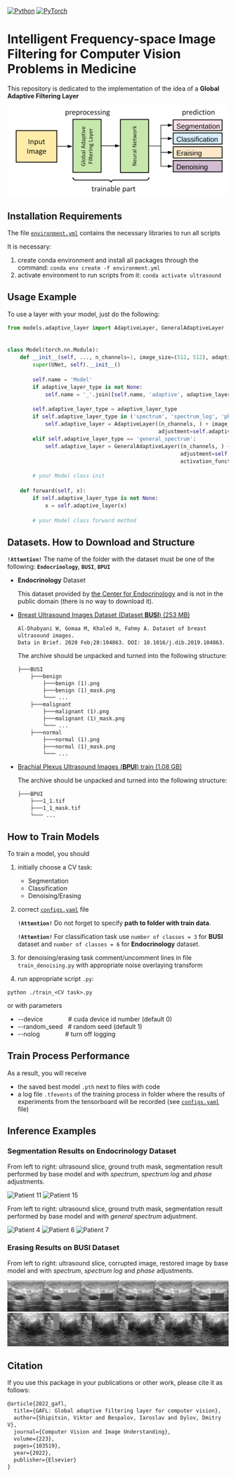 [![Python](https://img.shields.io/badge/python-3.8.3-blue.svg)](https://python.org)
[![PyTorch](https://img.shields.io/badge/pytorch-1.8.1-red.svg)](https://pytorch.org/)

# Intelligent Frequency-space Image Filtering for Computer Vision Problems in Medicine

This repository is dedicated to the implementation of the idea of a **Global Adaptive Filtering Layer**

![block diagram](images/flowchart.png)

## Installation Requirements

The file [`environment.yml`](environment.yml) contains the necessary libraries to run all scripts

It is necessary:

1. create conda environment and install all packages through the command: `conda env create -f environment.yml`
2. activate environment to run scripts from it: `conda activate ultrasound`

## Usage Example

To use a layer with your model, just do the following:

```python
from models.adaptive_layer import AdaptiveLayer, GeneralAdaptiveLayer


class Model(torch.nn.Module):
    def __init__(self, ..., n_channels=1, image_size=(512, 512), adaptive_layer_type=None):
        super(UNet, self).__init__()

        self.name = 'Model'
        if adaptive_layer_type is not None:
            self.name = '_'.join([self.name, 'adaptive', adaptive_layer_type])

        self.adaptive_layer_type = adaptive_layer_type
        if self.adaptive_layer_type in ('spectrum', 'spectrum_log', 'phase'):
            self.adaptive_layer = AdaptiveLayer((n_channels, ) + image_size,
                                                adjustment=self.adaptive_layer_type)
        elif self.adaptive_layer_type == 'general_spectrum':
            self.adaptive_layer = GeneralAdaptiveLayer((n_channels, ) + image_size,
                                                       adjustment=self.adaptive_layer_type,
                                                       activation_function_name='relu')
        
        # your Model class init

    def forward(self, x):
        if self.adaptive_layer_type is not None:
            x = self.adaptive_layer(x)

        # your Model class forward method
```

## Datasets. How to Download and Structure

**`!Attention!`** The name of the folder with the dataset must be one of the following: **`Endocrinology`**, **`BUSI`**, **`BPUI`**

* **Endocrinology** Dataset
  
  This dataset provided by [the Center for Endocrinology](https://www.endocrincentr.ru/) and is not in the public domain (there is no way to download it).

* [Breast Ultrasound Images Dataset (Dataset **BUSI**) (253 MB)](https://scholar.cu.edu.eg/?q=afahmy/pages/dataset)

  ```
  Al-Dhabyani W, Gomaa M, Khaled H, Fahmy A. Dataset of breast ultrasound images.
  Data in Brief. 2020 Feb;28:104863. DOI: 10.1016/j.dib.2019.104863.
  ```
  
  The archive should be unpacked and turned into the following structure:

  ```
  ├───BUSI
      ├───benign
          ├───benign (1).png
          ├───benign (1)_mask.png
          └─── ...
      ├───malignant
          ├───malignant (1).png
          ├───malignant (1)_mask.png
          └─── ...
      ├───normal
          ├───normal (1).png
          ├───normal (1)_mask.png
          └─── ...
  ```

* [Brachial Plexus Ultrasound Images (**BPUI**) train (1.08 GB)](https://www.kaggle.com/c/ultrasound-nerve-segmentation/data)

  The archive should be unpacked and turned into the following structure:

    ```
    ├───BPUI
        ├───1_1.tif
        ├───1_1_mask.tif
        └─── ...
    ```

## How to Train Models

To train a model, you should 

1. initially choose a CV task:
    * Segmentation
    * Classification
    * Denoising/Erasing

2. correct [`configs.yaml`](configs.yaml) file

   **`!Attention!`** Do not forget to specify **path to folder with train data**.
   
   **`!Attention!`** For classification task use `number of classes = 3` for **BUSI** dataset and `number of classes = 6` for **Endocrinology** dataset.

3. for denoising/erasing task comment/uncomment lines in file `train_denoising.py` with appropriate noise overlaying transform

4. run appropriate script `.py`:

```
python ./train_<CV task>.py
```

or with parameters
  * --device &emsp; &emsp; &emsp; # cuda device id number (default 0)
  * --random_seed &nbsp; # random seed (default 1)
  * --nolog &emsp; &emsp; &emsp; # turn off logging

## Train Process Performance

As a result, you will receive 

* the saved best model `.pth` next to files with code
* a log file `.tfevents` of the training process in folder where the results of experiments from the tensorboard will be recorded (see [`configs.yaml`](configs.yaml) file)

## Inference Examples

### Segmentation Results on **Endocrinology** Dataset

From left to right: ultrasound slice, ground truth mask, segmentation result performed by base model and with _spectrum_, _spectrum log_ and _phase_ adjustments.

![Patient 11](images/segmentation_endocrinology_11.gif)
![Patient 15](images/segmentation_endocrinology_15.gif)

From left to right: ultrasound slice, ground truth mask, segmentation result performed by base model and with _general spectrum_ adjustment.

![Patient 4](images/segmentation_general_endocrinology_4.gif)
![Patient 6](images/segmentation_general_endocrinology_6.gif)
![Patient 7](images/segmentation_general_endocrinology_7.gif)

### Erasing Results on **BUSI** Dataset

From left to right: ultrasound slice, corrupted image, restored image by base model and with _spectrum_, _spectrum log_ and _phase_ adjustments.

![erasing BUSI benign 2](images/erasing_BUSI_benign_2.png)
![erasing BUSI malignant 2](images/erasing_BUSI_malignant_2.png)

## Citation

If you use this package in your publications or other work, please cite it as follows:

```
@article{2022_gafl,
  title={GAFL: Global adaptive filtering layer for computer vision},
  author={Shipitsin, Viktor and Bespalov, Iaroslav and Dylov, Dmitry V},
  journal={Computer Vision and Image Understanding},
  volume={223},
  pages={103519},
  year={2022},
  publisher={Elsevier}
}
```
